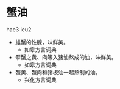 # 蟹油
hae3 ieu2
+ 雄蟹的性腺，味鲜美。
  * 如皋方言词典
+ 擘蟹之黄、肉等入猪油熬成的油，味鲜美。
  * 如皋方言词典
+ 蟹黄、蟹肉和猪板油一起熬制的油。
  * 兴化方言词典
